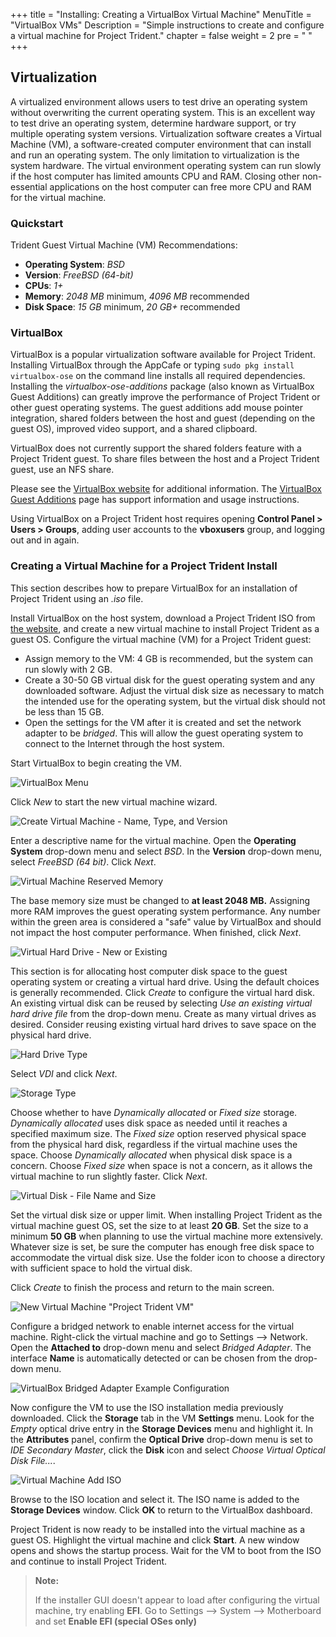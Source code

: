 +++
title = "Installing: Creating a VirtualBox Virtual Machine"
MenuTitle = "VirtualBox VMs"
Description = "Simple instructions to create and configure a virtual machine for Project Trident."
chapter = false
weight = 2
pre = "<i class='fas fa-info'></i>   "
+++

## Virtualization

A virtualized environment allows users to test drive an operating system without overwriting the current operating system.
This is an excellent way to test drive an operating system, determine hardware support, or try multiple operating system versions.
Virtualization software creates a Virtual Machine (VM), a software-created computer environment that can install and run an operating system.
The only limitation to virtualization is the system hardware.
The virtual environment operating system can run slowly if the host computer has limited amounts CPU and RAM.
Closing other non-essential applications on the host computer can free more CPU and RAM for the virtual machine.

### Quickstart

Trident Guest Virtual Machine (VM) Recommendations:

- **Operating System**: *BSD*
- **Version**: *FreeBSD (64-bit)*
- **CPUs**: *1+*
- **Memory**: *2048 MB* minimum, *4096 MB* recommended
- **Disk Space**: *15 GB* minimum, *20 GB+* recommended

### VirtualBox

VirtualBox is a popular virtualization software available for Project Trident.
Installing VirtualBox through the AppCafe or typing `sudo pkg install virtualbox-ose` on the command line installs all required dependencies.
Installing the *virtualbox-ose-additions* package (also known as VirtualBox Guest Additions) can greatly improve the performance of Project Trident or other guest operating systems.
The guest additions add mouse pointer integration, shared folders between the host and guest (depending on the guest OS), improved video support, and a shared clipboard.

VirtualBox does not currently support the shared folders feature with a Project Trident guest.
To share files between the host and a Project Trident guest, use an NFS share.

Please see the [VirtualBox website](https://www.virtualbox.org/) for additional information.
The [VirtualBox Guest Additions](http://www.virtualbox.org/manual/ch04.html) page has support information and usage instructions.

Using VirtualBox on a Project Trident host requires opening **Control Panel > Users > Groups**, adding user accounts to the **vboxusers** group, and logging out and in again.

### Creating a Virtual Machine for a Project Trident Install

This section describes how to prepare VirtualBox for an installation of Project Trident using an *.iso* file.

Install VirtualBox on the host system, download a Project Trident ISO from [the website](https://www.Trident.org/downloads/),  and create a new virtual machine to install Project Trident as a guest OS.
Configure the virtual machine (VM) for a Project Trident guest:

- Assign memory to the VM: 4 GB is recommended, but the system can run slowly with 2 GB.
- Create a 30-50 GB virtual disk for the guest operating system and any downloaded software.
  Adjust the virtual disk size as necessary to match the intended use for the operating system, but the virtual disk should not be less than 15 GB.
- Open the settings for the VM after it is created and set the network adapter to be *bridged*.
  This will allow the guest operating system to connect to the Internet through the host system.

Start VirtualBox to begin creating the VM.

![VirtualBox Menu](images/virtualbox-welcome.png)

Click *New* to start the new virtual machine wizard.

![Create Virtual Machine - Name, Type, and Version](images/virtualbox-name-os.png)

Enter a descriptive name for the virtual machine.
Open the **Operating System** drop-down menu and select *BSD*.
In the **Version** drop-down menu, select *FreeBSD (64 bit)*.
Click *Next*.

![Virtual Machine Reserved Memory](images/virtualbox-memory-size.png)

The base memory size must be changed to **at least 2048 MB.**
Assigning more RAM improves the guest operating system performance.
Any number within the green area is considered a "safe" value by VirtualBox and should not impact the host computer performance.
When finished, click *Next*.

![Virtual Hard Drive - New or Existing](images/virtualbox-virtual-hard-disk-new-existing.png)

This section is for allocating host computer disk space to the guest operating system or creating a virtual hard drive.
Using the default choices is generally recommended.
Click *Create* to configure the virtual hard disk.
An existing virtual disk can be reused by selecting *Use an existing virtual hard drive file* from the drop-down menu.
Create as many virtual drives as desired.
Consider reusing existing virtual hard drives to save space on the physical hard drive.

![Hard Drive Type](images/virtualbox-virtual-hard-disk-type.png)

Select *VDI* and click *Next*.

![Storage Type](images/virtualbox-virtual-hard-disk-storage.png)

Choose whether to have *Dynamically allocated* or *Fixed size* storage.
*Dynamically allocated* uses disk space as needed until it reaches a specified maximum size.
The *Fixed size* option reserved physical space from the physical hard disk, regardless if the virtual machine uses the space.
Choose *Dynamically allocated* when physical disk space is a concern.
Choose *Fixed size* when space is not a concern, as it allows the virtual machine to run slightly faster.
Click *Next*.

![Virtual Disk - File Name and Size](images/virtualbox-virtual-hard-disk-location-size.png)

Set the virtual disk size or upper limit.
When installing Project Trident as the virtual machine guest OS, set the size to at least **20 GB**.
Set the size to a minimum **50 GB** when planning to use the virtual machine more extensively.
Whatever size is set, be sure the computer has enough free disk space to accommodate the virtual disk size.
Use the folder icon to choose a directory with sufficient space to hold the virtual disk.

Click *Create* to finish the process and return to the main screen.

![New Virtual Machine "Project Trident VM"](images/virtualbox-dashboard-trident-vm.png)

Configure a bridged network to enable internet access for the virtual machine.
Right-click the virtual machine and go to Settings --\> Network.
Open the **Attached to** drop-down menu and select *Bridged Adapter*.
The interface **Name** is automatically detected or can be chosen from the drop-down menu.

![VirtualBox Bridged Adapter Example Configuration](images/virtualbox-bridged-adapter.png)

Now configure the VM to use the ISO installation media previously downloaded.
Click the **Storage** tab in the VM **Settings** menu.
Look for the *Empty* optical drive entry in the **Storage Devices** menu and highlight it.
In the **Attributes** panel, confirm the **Optical Drive** drop-down menu is set to *IDE Secondary Master*, click the **Disk** icon and select *Choose Virtual Optical Disk File...*.

![Virtual Machine Add ISO](images/virtualbox-add-iso.png)

Browse to the ISO location and select it.
The ISO name is added to the **Storage Devices** window.
Click **OK** to return to the VirtualBox dashboard.

Project Trident is now ready to be installed into the virtual machine as a guest OS.
Highlight the virtual machine and click **Start**.
A new window opens and shows the startup process.
Wait for the VM to boot from the ISO and continue to install Project Trident.

> **Note:**
>
> If the installer GUI doesn't appear to load after configuring the virtual machine, try enabling **EFI**.
> Go to Settings --\> System --\> Motherboard and set **Enable EFI (special OSes only)**
